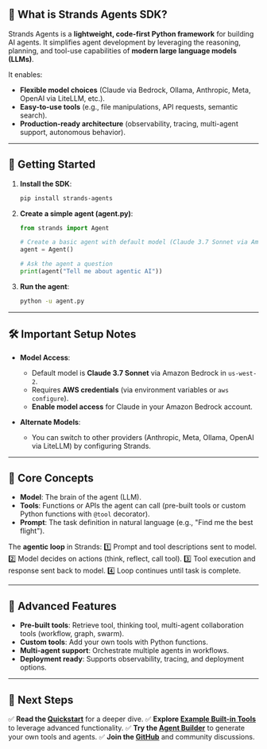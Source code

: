 ## 🌟 **What is Strands Agents SDK?**

Strands Agents is a **lightweight, code-first Python framework** for building AI agents. It simplifies agent development by leveraging the reasoning, planning, and tool-use capabilities of **modern large language models (LLMs)**.

It enables:

* **Flexible model choices** (Claude via Bedrock, Ollama, Anthropic, Meta, OpenAI via LiteLLM, etc.).
* **Easy-to-use tools** (e.g., file manipulations, API requests, semantic search).
* **Production-ready architecture** (observability, tracing, multi-agent support, autonomous behavior).

---

## 🏁 **Getting Started**

1. **Install the SDK**:

   ```bash
   pip install strands-agents
   ```
2. **Create a simple agent (agent.py)**:

   ```python
   from strands import Agent

   # Create a basic agent with default model (Claude 3.7 Sonnet via Amazon Bedrock)
   agent = Agent()

   # Ask the agent a question
   print(agent("Tell me about agentic AI"))
   ```
3. **Run the agent**:

   ```bash
   python -u agent.py
   ```

---

## 🛠️ **Important Setup Notes**

* **Model Access**:

  * Default model is **Claude 3.7 Sonnet** via Amazon Bedrock in `us-west-2`.
  * Requires **AWS credentials** (via environment variables or `aws configure`).
  * **Enable model access** for Claude in your Amazon Bedrock account.
* **Alternate Models**:

  * You can switch to other providers (Anthropic, Meta, Ollama, OpenAI via LiteLLM) by configuring Strands.

---

## 🔑 **Core Concepts**

* **Model**: The brain of the agent (LLM).
* **Tools**: Functions or APIs the agent can call (pre-built tools or custom Python functions with `@tool` decorator).
* **Prompt**: The task definition in natural language (e.g., "Find me the best flight").

The **agentic loop** in Strands:
1️⃣ Prompt and tool descriptions sent to model.
2️⃣ Model decides on actions (think, reflect, call tool).
3️⃣ Tool execution and response sent back to model.
4️⃣ Loop continues until task is complete.

---

## 🚀 **Advanced Features**

* **Pre-built tools**: Retrieve tool, thinking tool, multi-agent collaboration tools (workflow, graph, swarm).
* **Custom tools**: Add your own tools with Python functions.
* **Multi-agent support**: Orchestrate multiple agents in workflows.
* **Deployment ready**: Supports observability, tracing, and deployment options.

---

## 🔗 **Next Steps**

✅ **Read the [Quickstart](https://strands.agents/docs/quickstart)** for a deeper dive.
✅ **Explore [Example Built-in Tools](https://strands.agents/docs/tools)** to leverage advanced functionality.
✅ **Try the [Agent Builder](https://strands.agents/docs/builder)** to generate your own tools and agents.
✅ **Join the [GitHub](https://github.com/strands-agents)** and community discussions.
